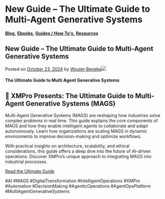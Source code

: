# New Guide – The Ultimate Guide to Multi-Agent Generative Systems

[**Blog**](https://xmpro.com/category/blog/)**,** [**Ebooks**](https://xmpro.com/category/resources/ebooks/)**,** [**Guides / How To's**](https://xmpro.com/category/blog/guides-how-tos/)**,** [**Resources**](https://xmpro.com/category/resources/)

## New Guide – The Ultimate Guide to Multi-Agent Generative Systems

Posted on [October 23, 2024](https://xmpro.com/new-guide-the-ultimate-guide-to-multi-agent-generative-systems/) by [Wouter Beneke](https://xmpro.com/author/wbeneke/)![](https://xmpro.com/wp-content/uploads/2024/10/Multi-Agent-Generative-Systems-Agent-Ops-Platform-Ultimate-Guide-1-1024x585.webp)

#### The Ultimate Guide to Multi Agent Generative Systems

## 📘 **XMPro Presents: The Ultimate Guide to Multi-Agent Generative Systems (MAGS)**

Multi-Agent Generative Systems (MAGS) are reshaping how industries solve complex problems in real time. This guide explains the core components of MAGS and how they enable intelligent agents to collaborate and adapt autonomously. Learn how organizations are scaling MAGS in dynamic environments to improve decision-making and optimize workflows.

With practical insights on architecture, scalability, and ethical considerations, this guide offers a deep dive into the future of AI-driven operations. Discover XMPro’s unique approach to integrating MAGS into industrial processes.

[Read the Ultimate Guide](https://xmpro.com/the-ultimate-guide-to-multi-agent-generative-systems/)

\#AI #MAGS #DigitalTransformation #IntelligentOperations #XMPro #Automation #DecisionMaking #AgenticOperations #AgentOpsPlatform #MultiAgentGenerativeSystems


